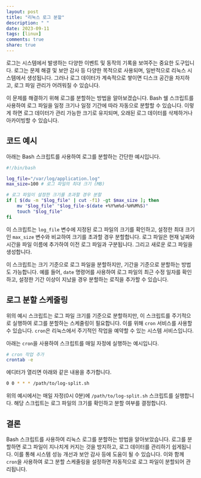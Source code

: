 ```yaml
---
layout: post
title: "리눅스 로그 분할"
description: " "
date: 2023-09-11
tags: [linux]
comments: true
share: true
---
```


로그는 시스템에서 발생하는 다양한 이벤트 및 동작의 기록을 보여주는 중요한 도구입니다. 로그는 문제 해결 및 보안 감사 등 다양한 목적으로 사용되며, 일반적으로 리눅스 시스템에서 생성됩니다. 그러나 로그 데이터가 계속적으로 쌓이면 디스크 공간을 차지하고, 로그 파일 관리가 어려워질 수 있습니다.

이 문제를 해결하기 위해 로그를 분할하는 방법을 알아보겠습니다. Bash 쉘 스크립트를 사용하여 로그 파일을 일정 크기나 일정 기간에 따라 자동으로 분할할 수 있습니다. 이렇게 하면 로그 데이터가 관리 가능한 크기로 유지되며, 오래된 로그 데이터를 삭제하거나 아카이빙할 수 있습니다.

## 코드 예시

아래는 Bash 스크립트를 사용하여 로그를 분할하는 간단한 예시입니다.

```bash
#!/bin/bash

log_file="/var/log/application.log"
max_size=100 # 로그 파일의 최대 크기 (MB)

# 로그 파일이 설정한 크기를 초과할 경우 분할
if [ $(du -m "$log_file" | cut -f1) -gt $max_size ]; then
    mv "$log_file" "$log_file-$(date +%Y%m%d-%H%M%S)"
    touch "$log_file"
fi
```

이 스크립트는 `log_file` 변수에 지정된 로그 파일의 크기를 확인하고, 설정한 최대 크기인 `max_size` 변수와 비교하여 크기를 초과할 경우 분할합니다. 로그 파일은 현재 날짜와 시간을 파일 이름에 추가하여 이전 로그 파일과 구분됩니다. 그리고 새로운 로그 파일을 생성합니다.

이 스크립트는 크기 기준으로 로그 파일을 분할하지만, 기간을 기준으로 분할하는 방법도 가능합니다. 예를 들어, `date` 명령어를 사용하여 로그 파일의 최근 수정 일자를 확인하고, 설정한 기간 이상이 지났을 경우 분할하는 로직을 추가할 수 있습니다.

## 로그 분할 스케줄링

위의 예시 스크립트는 로그 파일 크기를 기준으로 분할하지만, 이 스크립트를 주기적으로 실행하여 로그를 분할하는 스케줄링이 필요합니다. 이를 위해 `cron` 서비스를 사용할 수 있습니다. `cron`은 리눅스에서 주기적인 작업을 예약할 수 있는 시스템 서비스입니다.

아래는 `cron`을 사용하여 스크립트를 매일 자정에 실행하는 예시입니다.

```bash
# cron 작업 추가
crontab -e
```

에디터가 열리면 아래와 같은 내용을 추가합니다.

```bash
0 0 * * * /path/to/log-split.sh
```

위의 예시에서는 매일 자정(0시 0분)에 `/path/to/log-split.sh` 스크립트를 실행합니다. 해당 스크립트는 로그 파일의 크기를 확인하고 분할 여부를 결정합니다.

## 결론

Bash 스크립트를 사용하여 리눅스 로그를 분할하는 방법을 알아보았습니다. 로그를 분할하면 로그 파일이 지나치게 커지는 것을 방지하고, 로그 데이터를 관리하기 쉽게됩니다. 이를 통해 시스템 성능 개선과 보안 감사 등에 도움이 될 수 있습니다. 이와 함께 `cron`을 사용하여 로그 분할 스케줄링을 설정하면 자동적으로 로그 파일이 분할되어 관리됩니다.